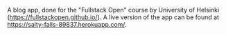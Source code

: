 A blog app, done for the "Fullstack Open" course by University of Helsinki (https://fullstackopen.github.io/). A live version of the app can be found at https://salty-falls-89837.herokuapp.com/.
